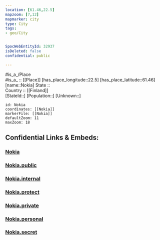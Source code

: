 ```yaml
---
location: [61.46,22.5] 
mapzoom: [7,12] 
mapmarker: city 
type: City
tags:
- geo/City


SpocWebEntityId: 32937
isDeleted: false
confidential: public

---
```

#is_a_/Place  
#is_a_ :: [[Place]] 
[has_place_longitude::22.5] 
[has_place_latitude::61.46] 
[name::Nokia] 
State ::  
Country :: [[Finland]]  
[StateId::] 
[Population::] 
[Unknown::] 


```leaflet
id: Nokia
coordinates: [[Nokia]] 
markerFile: [[Nokia]] 
defaultZoom: 11 
maxZoom: 18
```


## Confidential Links & Embeds: 

### [Nokia](/_Standards/Earth/Continent/Europe/Europe~North/Finland/Provinces~Finland/Western_Finland/counties~Western_Finland/Satakunta/City/Nokia.md) 

### [Nokia.public](/_public/Earth/Continent/Europe/Europe~North/Finland/Provinces~Finland/Western_Finland/counties~Western_Finland/Satakunta/City/Nokia.public.md) 

### [Nokia.internal](/_internal/Earth/Continent/Europe/Europe~North/Finland/Provinces~Finland/Western_Finland/counties~Western_Finland/Satakunta/City/Nokia.internal.md) 

### [Nokia.protect](/_protect/Earth/Continent/Europe/Europe~North/Finland/Provinces~Finland/Western_Finland/counties~Western_Finland/Satakunta/City/Nokia.protect.md) 

### [Nokia.private](/_private/Earth/Continent/Europe/Europe~North/Finland/Provinces~Finland/Western_Finland/counties~Western_Finland/Satakunta/City/Nokia.private.md) 

### [Nokia.personal](/_personal/Earth/Continent/Europe/Europe~North/Finland/Provinces~Finland/Western_Finland/counties~Western_Finland/Satakunta/City/Nokia.personal.md) 

### [Nokia.secret](/_secret/Earth/Continent/Europe/Europe~North/Finland/Provinces~Finland/Western_Finland/counties~Western_Finland/Satakunta/City/Nokia.secret.md)

